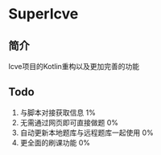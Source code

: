 # SuperIcve
## 简介
Icve项目的Kotlin重构以及更加完善的功能
## Todo
1. 与脚本对接获取信息 1%
2. 无需通过网页即可直接做题 0%
3. 自动更新本地题库与远程题库一起使用 0%
4. 更全面的刷课功能 0%